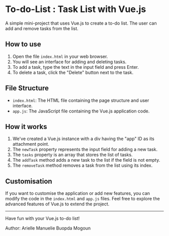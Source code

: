 # To-do-List : Task List with Vue.js

A simple mini-project that uses Vue.js to create a to-do list. The user can add and remove tasks from the list.

## How to use

1. Open the file `index.html` in your web browser.
2. You will see an interface for adding and deleting tasks.
3. To add a task, type the text in the input field and press Enter.
4. To delete a task, click the "Delete" button next to the task.

## File Structure

- `index.html`: The HTML file containing the page structure and user interface.
- `app.js`: The JavaScript file containing the Vue.js application code.

## How it works

1. We've created a Vue.js instance with a div having the "app" ID as its attachment point.
2. The `newTask` property represents the input field for adding a new task.
3. The `tasks` property is an array that stores the list of tasks.
4. The `addTask` method adds a new task to the list if the field is not empty.
5. The `removeTask` method removes a task from the list using its index.

## Customisation

If you want to customise the application or add new features, you can modify the code in the `index.html` and `app.js` files. Feel free to explore the advanced features of Vue.js to extend the project.

---

Have fun with your Vue.js to-do list!

Author: Arielle Manuelie Buopda Mogoun
